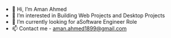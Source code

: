 - 👋 Hi, I’m Aman Ahmed
- 👀 I’m interested in Building Web Projects and Desktop Projects 
- 🌱 I’m currently looking for aSoftware Engineer Role
- 📫 Contact me - aman.ahmed1899@gmail.com

<!---
AmanAHM/AmanAHM is a ✨ special ✨ repository because its `README.md` (this file) appears on your GitHub profile.
You can click the Preview link to take a look at your changes.
--->
